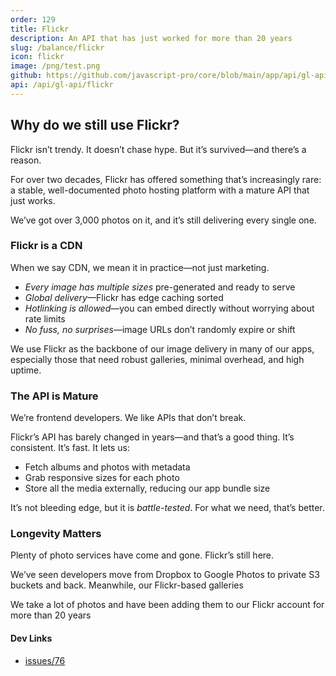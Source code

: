 ```yaml
---
order: 129
title: Flickr
description: An API that has just worked for more than 20 years
slug: /balance/flickr
icon: flickr
image: /png/test.png
github: https://github.com/javascript-pro/core/blob/main/app/api/gl-api/flickr/route.ts
api: /api/gl-api/flickr
---
```


## Why do we still use Flickr?

Flickr isn’t trendy. It doesn’t chase hype. But it’s survived—and there’s a reason.

For over two decades, Flickr has offered something that’s increasingly rare: a stable, well-documented photo hosting platform with a mature API that just works.

We’ve got over 3,000 photos on it, and it’s still delivering every single one.

### Flickr is a CDN

When we say CDN, we mean it in practice—not just marketing.

- _Every image has multiple sizes_ pre-generated and ready to serve
- _Global delivery_—Flickr has edge caching sorted
- _Hotlinking is allowed_—you can embed directly without worrying about rate limits
- _No fuss, no surprises_—image URLs don’t randomly expire or shift

We use Flickr as the backbone of our image delivery in many of our apps, especially those that need robust galleries, minimal overhead, and high uptime.

### The API is Mature

We’re frontend developers. We like APIs that don’t break.

Flickr’s API has barely changed in years—and that’s a good thing. It’s consistent. It’s fast. It lets us:

- Fetch albums and photos with metadata
- Grab responsive sizes for each photo
- Store all the media externally, reducing our app bundle size

It’s not bleeding edge, but it is _battle-tested_. For what we need, that’s better.

### Longevity Matters

Plenty of photo services have come and gone. Flickr’s still here.

We’ve seen developers move from Dropbox to Google Photos to private S3 buckets and back. Meanwhile, our Flickr-based galleries

We take a lot of photos and have been adding them to our Flickr account for more than 20 years

#### Dev Links

- [issues/76](https://github.com/javascript-pro/core/issues/76)
